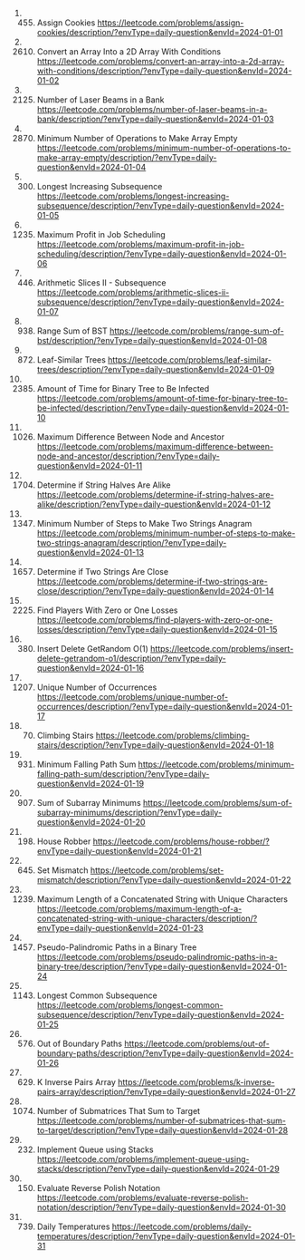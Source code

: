 1. 455. Assign Cookies
https://leetcode.com/problems/assign-cookies/description/?envType=daily-question&envId=2024-01-01
2. 2610. Convert an Array Into a 2D Array With Conditions
https://leetcode.com/problems/convert-an-array-into-a-2d-array-with-conditions/description/?envType=daily-question&envId=2024-01-02
3. 2125. Number of Laser Beams in a Bank
https://leetcode.com/problems/number-of-laser-beams-in-a-bank/description/?envType=daily-question&envId=2024-01-03
4. 2870. Minimum Number of Operations to Make Array Empty
https://leetcode.com/problems/minimum-number-of-operations-to-make-array-empty/description/?envType=daily-question&envId=2024-01-04
5. 300. Longest Increasing Subsequence
https://leetcode.com/problems/longest-increasing-subsequence/description/?envType=daily-question&envId=2024-01-05
6. 1235. Maximum Profit in Job Scheduling
https://leetcode.com/problems/maximum-profit-in-job-scheduling/description/?envType=daily-question&envId=2024-01-06
7. 446. Arithmetic Slices II - Subsequence
https://leetcode.com/problems/arithmetic-slices-ii-subsequence/description/?envType=daily-question&envId=2024-01-07
8. 938. Range Sum of BST
https://leetcode.com/problems/range-sum-of-bst/description/?envType=daily-question&envId=2024-01-08
9. 872. Leaf-Similar Trees
https://leetcode.com/problems/leaf-similar-trees/description/?envType=daily-question&envId=2024-01-09
10. 2385. Amount of Time for Binary Tree to Be Infected
https://leetcode.com/problems/amount-of-time-for-binary-tree-to-be-infected/description/?envType=daily-question&envId=2024-01-10
11. 1026. Maximum Difference Between Node and Ancestor
https://leetcode.com/problems/maximum-difference-between-node-and-ancestor/description/?envType=daily-question&envId=2024-01-11
12. 1704. Determine if String Halves Are Alike
https://leetcode.com/problems/determine-if-string-halves-are-alike/description/?envType=daily-question&envId=2024-01-12
13. 1347. Minimum Number of Steps to Make Two Strings Anagram
https://leetcode.com/problems/minimum-number-of-steps-to-make-two-strings-anagram/description/?envType=daily-question&envId=2024-01-13
14. 1657. Determine if Two Strings Are Close
https://leetcode.com/problems/determine-if-two-strings-are-close/description/?envType=daily-question&envId=2024-01-14
15. 2225. Find Players With Zero or One Losses
https://leetcode.com/problems/find-players-with-zero-or-one-losses/description/?envType=daily-question&envId=2024-01-15
16. 380. Insert Delete GetRandom O(1)
https://leetcode.com/problems/insert-delete-getrandom-o1/description/?envType=daily-question&envId=2024-01-16
17. 1207. Unique Number of Occurrences
https://leetcode.com/problems/unique-number-of-occurrences/description/?envType=daily-question&envId=2024-01-17
18. 70. Climbing Stairs
https://leetcode.com/problems/climbing-stairs/description/?envType=daily-question&envId=2024-01-18
19. 931. Minimum Falling Path Sum
https://leetcode.com/problems/minimum-falling-path-sum/description/?envType=daily-question&envId=2024-01-19
20. 907. Sum of Subarray Minimums
https://leetcode.com/problems/sum-of-subarray-minimums/description/?envType=daily-question&envId=2024-01-20
21. 198. House Robber
https://leetcode.com/problems/house-robber/?envType=daily-question&envId=2024-01-21
22. 645. Set Mismatch
https://leetcode.com/problems/set-mismatch/description/?envType=daily-question&envId=2024-01-22
23. 1239. Maximum Length of a Concatenated String with Unique Characters
https://leetcode.com/problems/maximum-length-of-a-concatenated-string-with-unique-characters/description/?envType=daily-question&envId=2024-01-23
24. 1457. Pseudo-Palindromic Paths in a Binary Tree
https://leetcode.com/problems/pseudo-palindromic-paths-in-a-binary-tree/description/?envType=daily-question&envId=2024-01-24
25. 1143. Longest Common Subsequence
https://leetcode.com/problems/longest-common-subsequence/description/?envType=daily-question&envId=2024-01-25
26. 576. Out of Boundary Paths
https://leetcode.com/problems/out-of-boundary-paths/description/?envType=daily-question&envId=2024-01-26
27. 629. K Inverse Pairs Array
https://leetcode.com/problems/k-inverse-pairs-array/description/?envType=daily-question&envId=2024-01-27
28. 1074. Number of Submatrices That Sum to Target
https://leetcode.com/problems/number-of-submatrices-that-sum-to-target/description/?envType=daily-question&envId=2024-01-28
29. 232. Implement Queue using Stacks
https://leetcode.com/problems/implement-queue-using-stacks/description/?envType=daily-question&envId=2024-01-29
30. 150. Evaluate Reverse Polish Notation
https://leetcode.com/problems/evaluate-reverse-polish-notation/description/?envType=daily-question&envId=2024-01-30
31. 739. Daily Temperatures
https://leetcode.com/problems/daily-temperatures/description/?envType=daily-question&envId=2024-01-31